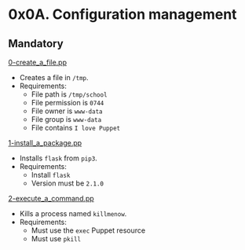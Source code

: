 # 0x0A. Configuration management

## Mandatory

[0-create_a_file.pp](./0-create_a_file.pp)

- Creates a file in `/tmp`.
- Requirements:
  - File path is `/tmp/school`
  - File permission is `0744`
  - File owner is `www-data`
  - File group is `www-data`
  - File contains `I love Puppet`

[1-install_a_package.pp](./1-install_a_package.pp)

- Installs `flask` from `pip3`.
- Requirements:
  - Install `flask`
  - Version must be `2.1.0`

[2-execute_a_command.pp](./2-execute_a_command.pp)

- Kills a process named `killmenow`.
- Requirements:
  - Must use the `exec` Puppet resource
  - Must use `pkill`
